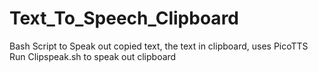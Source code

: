# Text_To_Speech_Clipboard
Bash Script to Speak out copied text, the text in clipboard, uses PicoTTS
Run Clipspeak.sh to speak out clipboard
